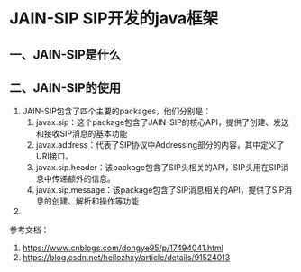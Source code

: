 # JAIN-SIP SIP开发的java框架

## 一、JAIN-SIP是什么



## 二、JAIN-SIP的使用
1. JAIN-SIP包含了四个主要的packages，他们分别是：
   1. javax.sip：这个package包含了JAIN-SIP的核心API，提供了创建、发送和接收SIP消息的基本功能
   2. javax.address：代表了SIP协议中Addressing部分的内容，其中定义了URI接口。
   3. javax.sip.header：该package包含了SIP头相关的API，SIP头用在SIP消息中传递额外的信息。
   4. javax.sip.message：该package包含了SIP消息相关的API，提供了SIP消息的创建、解析和操作等功能
2. 





参考文档：
1. https://www.cnblogs.com/dongye95/p/17494041.html
2. https://blog.csdn.net/hellozhxy/article/details/91524013